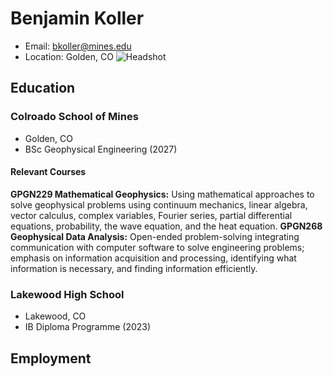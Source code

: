 # Benjamin Koller
- Email: [bkoller@mines.edu](mailto:bkoller@mines.edu)
- Location: Golden, CO
![Headshot](https://media.licdn.com/dms/image/v2/D4D03AQEL7JuRSTzHjg/profile-displayphoto-shrink_800_800/B4DZOPERyOHQAc-/0/1733272086264?e=1743033600&v=beta&t=Mur_3ipKgeMDEpbsGkZ6cu01mSh9bRH96uQxKmmHdBw)

## Education
### Colroado School of Mines
- Golden, CO
- BSc Geophysical Engineering (2027)

#### Relevant Courses
**GPGN229 Mathematical Geophysics:** Using mathematical approaches to solve geophysical problems using 
continuum mechanics, linear algebra, vector calculus, complex variables, Fourier series, partial 
differential equations, probability, the wave equation, and the heat equation.
**GPGN268 Geophysical Data Analysis:** Open-ended problem-solving integrating communication with computer 
software to solve engineering problems; emphasis on information acquisition and processing, 
identifying what information is necessary, and finding information efficiently.

### Lakewood High School
- Lakewood, CO
- IB Diploma Programme (2023)

## Employment
